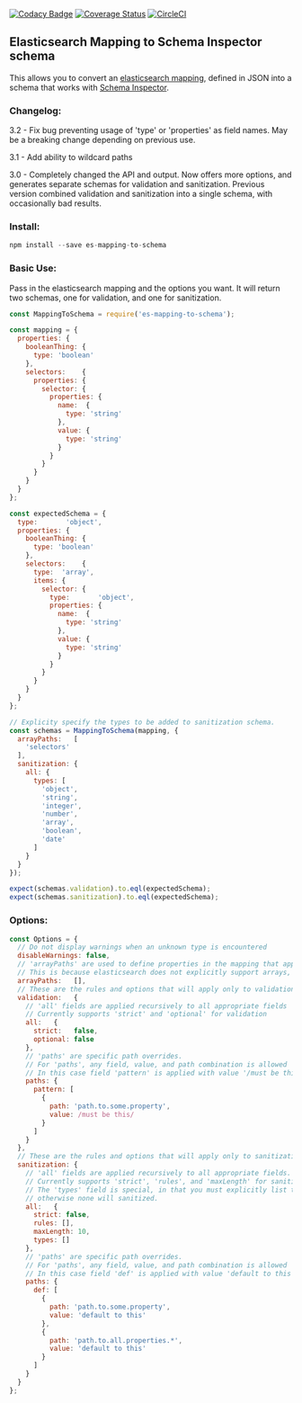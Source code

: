[![Codacy Badge](https://api.codacy.com/project/badge/Grade/637529966f1248808adb9fa263e98385)](https://www.codacy.com/app/GroupByInc/es-mapping-to-schema?utm_source=github.com&amp;utm_medium=referral&amp;utm_content=groupby/es-mapping-to-schema&amp;utm_campaign=Badge_Grade) [![Coverage Status](https://coveralls.io/repos/github/groupby/es-mapping-to-schema/badge.svg?branch=master)](https://coveralls.io/github/groupby/es-mapping-to-schema?branch=master) [![CircleCI](https://circleci.com/gh/groupby/es-mapping-to-schema.svg?style=svg)](https://circleci.com/gh/groupby/es-mapping-to-schema)

## Elasticsearch Mapping to Schema Inspector schema

This allows you to convert an [elasticsearch mapping](https://www.elastic.co/guide/en/elasticsearch/reference/current/mapping.html), defined in JSON
into a schema that works with [Schema Inspector](http://atinux.github.io/schema-inspector/).

### Changelog:
3.2 - Fix bug preventing usage of 'type' or 'properties' as field names. May be a breaking change depending on previous use.

3.1 - Add ability to wildcard paths

3.0 - Completely changed the API and output. Now offers more options, and generates separate schemas for validation and 
sanitization. Previous version combined validation and sanitization into a single schema, with occasionally bad results.

### Install:
```javascript
npm install --save es-mapping-to-schema
```

### Basic Use:
Pass in the elasticsearch mapping and the options you want. It will return two schemas, one for validation, and one for sanitization. 

```javascript
const MappingToSchema = require('es-mapping-to-schema');

const mapping = {
  properties: {
    booleanThing: {
      type: 'boolean'
    },
    selectors:    {
      properties: {
        selector: {
          properties: {
            name:  {
              type: 'string'
            },
            value: {
              type: 'string'
            }
          }
        }
      }
    }
  }
};

const expectedSchema = {
  type:       'object',
  properties: {
    booleanThing: {
      type: 'boolean'
    },
    selectors:    {
      type:  'array',
      items: {
        selector: {
          type:       'object',
          properties: {
            name:  {
              type: 'string'
            },
            value: {
              type: 'string'
            }
          }
        }
      }
    }
  }
};

// Explicity specify the types to be added to sanitization schema.
const schemas = MappingToSchema(mapping, {
  arrayPaths:   [
    'selectors'
  ],
  sanitization: {
    all: {
      types: [
        'object',
        'string',
        'integer',
        'number',
        'array',
        'boolean',
        'date'
      ]
    }
  }
});

expect(schemas.validation).to.eql(expectedSchema);
expect(schemas.sanitization).to.eql(expectedSchema);
```

### Options:
```javascript
const Options = {
  // Do not display warnings when an unknown type is encountered
  disableWarnings: false,
  // 'arrayPaths' are used to define properties in the mapping that appear as objects but should be validated as arrays
  // This is because elasticsearch does not explicitly support arrays, but schema inspector does
  arrayPaths:   [],
  // These are the rules and options that will apply only to validation schema generation
  validation:   {
    // 'all' fields are applied recursively to all appropriate fields
    // Currently supports 'strict' and 'optional' for validation
    all:   {
      strict:   false,
      optional: false
    },
    // 'paths' are specific path overrides.
    // For 'paths', any field, value, and path combination is allowed
    // In this case field 'pattern' is applied with value '/must be this/' to property 'path.to.some.property'
    paths: {
      pattern: [
        {
          path: 'path.to.some.property',
          value: /must be this/
        }
      ]
    }
  },
  // These are the rules and options that will apply only to sanitization schema generation
  sanitization: {
    // 'all' fields are applied recursively to all appropriate fields.
    // Currently supports 'strict', 'rules', and 'maxLength' for sanitization.
    // The 'types' field is special, in that you must explicitly list the types you want to sanitize
    // otherwise none will sanitized.
    all:   {
      strict: false,
      rules: [],
      maxLength: 10,
      types: []
    },
    // 'paths' are specific path overrides.
    // For 'paths', any field, value, and path combination is allowed
    // In this case field 'def' is applied with value 'default to this' to property 'path.to.some.property'
    paths: {
      def: [
        {
          path: 'path.to.some.property',
          value: 'default to this'
        },
        {
          path: 'path.to.all.properties.*',
          value: 'default to this'
        }
      ]
    }
  }
};
```

